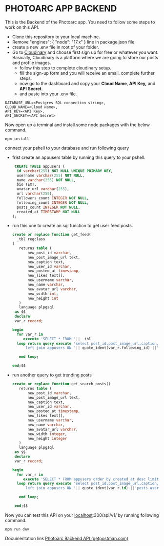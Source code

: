 # PHOTOARC APP BACKEND

This is the Backend of the Photoarc app. You need to follow some steps to work on this API.

- Clone this repository to your local machine.
- Remove "engines": { "node": "17.x" } line in package.json file.
- create a new .env file in root of your folder.
- Go to [Cloudinary](https://cloudinary.com/pricing) and choose first sign up for free or whatever you want.
  Basically, Cloudinary is a platform where we are going to store our posts and profile images.
  - follow this step to complete cloudinary setup.
  - fill the sign-up form and you will receive an email. complete further steps.
  - now go to the dashboard and copy your **Cloud Name**, **API Key,** and **API Secret**.
  - and paste into your .env file.

```docker
DATABASE_URL=<Postgres SQL connection string>,
CLOUD_NAME=<Cloud Name>,
API_KEY=<API Key>,
API_SECRET=<API Secret>
```

Now open up a terminal and install some node packages with the below command.

```docker
npm install
```

connect your pshell to your database and run following query

- frist create an appusers table by running this query to your pshell.
  ```sql
   CREATE TABLE appusers (
    id varchar(255) NOT NULL UNIQUE PRIMARY KEY,
    username varchar(255) NOT NULL,
    name varchar(255) NOT NULL,
    bio TEXT,
    avatar_url varchar(255),
    url varchar(255),
    followers_count INTEGER NOT NULL,
    following_count INTEGER NOT NULL,
    posts_count INTEGER NOT NULL,
    created_at TIMESTAMP NOT NULL
  );
  ```

* run this one to create an sql function to get user feed posts.

  ```sql
  create or replace function get_feed(
    _tbl regclass
  )
     returns table (
         new_post_id varchar,
         new_post_image_url text,
         new_caption text,
         new_user_id varchar,
         new_posted_at timestamp,
         new_likes text[],
         new_username varchar,
         new_name varchar,
         new_avatar_url varchar,
         new_width int,
         new_height int
     )
     language plpgsql
   as $$
   declare
   var_r record;

  begin
    for var_r in
       execute 'SELECT * FROM '|| _tbl
    loop return query execute 'select post_id,post_image_url,caption,user_id,posted_at,likes,username,name,avatar_url,width,height from ' || quote_ident(var_r.following_id)||'posts
        left join appusers ON '|| quote_ident(var_r.following_id) ||'posts.user_id = appusers.id order by posted_at desc limit 5;';

     end loop;

  end;$$
  ```

* run another query to get trending posts

  ```sql
  create or replace function get_search_posts()
     returns table (
         new_post_id varchar,
         new_post_image_url text,
         new_caption text,
         new_user_id varchar,
         new_posted_at timestamp,
         new_likes text[],
         new_username varchar,
         new_name varchar,
         new_avatar_url varchar,
         new_width integer,
         new_height integer
     )
     language plpgsql
   as $$
   declare
   var_r record;

  begin
    for var_r in
       execute 'SELECT * FROM appusers order by created_at desc limit 100;'
    loop return query execute 'select post_id,post_image_url,caption,user_id,posted_at,likes,username,name,avatar_url,width,height from ' || quote_ident(var_r.id)||'posts
        left join appusers ON '|| quote_ident(var_r.id) ||'posts.user_id = appusers.id order by posted_at desc limit 5;';

     end loop;

   end;$$
  ```

Now you can test this API on your [localhost](http://localhost):300/api/v1/ by running following command.

```docker
npm run dev
```

Documentation link [Photoarc Backend API (getpostman.com)](https://documenter.getpostman.com/view/15632620/UVJWpfGk)
